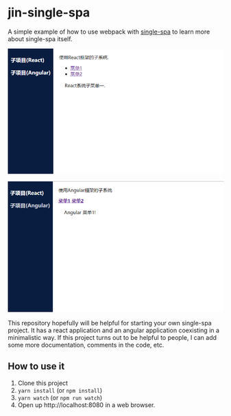 # jin-single-spa
A simple example of how to use webpack with [single-spa](https://single-spa.js.org/) to learn more about single-spa itself.

![React](./doc/demo1.png "React")

![Angular](./doc/demo2.png "Angular")

This repository hopefully will be helpful for starting your own single-spa project. It has a react application and an angular application coexisting in a minimalistic way. If this project turns out to be helpful to people, I can add some more documentation, comments in the code, etc.

## How to use it
1. Clone this project
2. `yarn install` (or `npm install`)
3. `yarn watch` (or `npm run watch`)
4. Open up http://localhost:8080 in a web browser.

